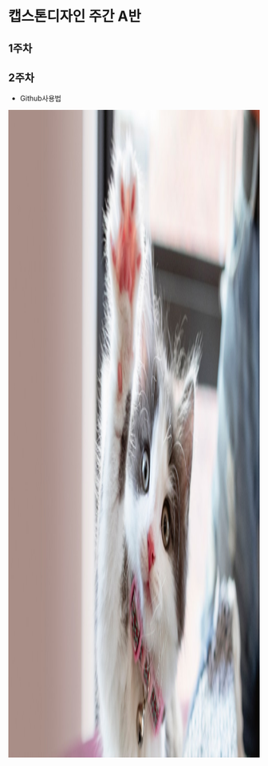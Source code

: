 # 캡스톤디자인 주간 A반

## 1주차

## 2주차
  - Github사용법
  
<img width="1300" height="1300" src="./png/고양이.jpg"></img>
